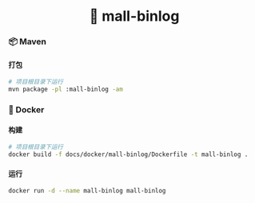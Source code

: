 <h1 align="center">🏪 mall-binlog</h1>

### 📦 Maven

#### 打包

```bash
# 项目根目录下运行
mvn package -pl :mall-binlog -am
```

### 🐳 Docker

#### 构建

```bash
# 项目根目录下运行
docker build -f docs/docker/mall-binlog/Dockerfile -t mall-binlog .
```

#### 运行

```bash
docker run -d --name mall-binlog mall-binlog
```
